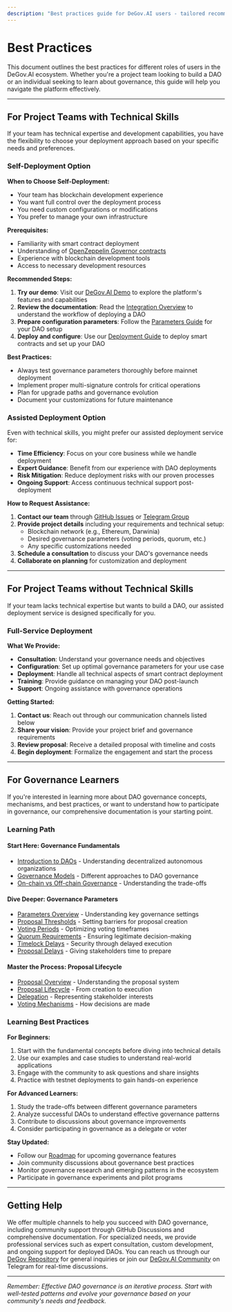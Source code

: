 ```yaml
---
description: "Best practices guide for DeGov.AI users - tailored recommendations for technical teams, non-technical teams, and governance learners to navigate the platform effectively."
---
```


# Best Practices

This document outlines the best practices for different roles of users in the DeGov.AI ecosystem. Whether you're a project team looking to build a DAO or an individual seeking to learn about governance, this guide will help you navigate the platform effectively.

---

## For Project Teams with Technical Skills

If your team has technical expertise and development capabilities, you have the flexibility to choose your deployment approach based on your specific needs and preferences.

### Self-Deployment Option

**When to Choose Self-Deployment:**

- Your team has blockchain development experience
- You want full control over the deployment process
- You need custom configurations or modifications
- You prefer to manage your own infrastructure

**Prerequisites:**

- Familiarity with smart contract deployment
- Understanding of [OpenZeppelin Governor contracts](https://docs.openzeppelin.com/contracts/5.x/governance)
- Experience with blockchain development tools
- Access to necessary development resources

**Recommended Steps:**

1. **Try our demo**: Visit our [DeGov.AI Demo](https://demo.degov.ai) to explore the platform's features and capabilities
2. **Review the documentation**: Read the [Integration Overview](integration/overview.md) to understand the workflow of deploying a DAO
3. **Prepare configuration parameters**: Follow the [Parameters Guide](governance/parameters/overview.md) for your DAO setup
4. **Deploy and configure**: Use our [Deployment Guide](integration/deploy.md) to deploy smart contracts and set up your DAO

**Best Practices:**

- Always test governance parameters thoroughly before mainnet deployment
- Implement proper multi-signature controls for critical operations
- Plan for upgrade paths and governance evolution
- Document your customizations for future maintenance

### Assisted Deployment Option

Even with technical skills, you might prefer our assisted deployment service for:

- **Time Efficiency**: Focus on your core business while we handle deployment
- **Expert Guidance**: Benefit from our experience with DAO deployments
- **Risk Mitigation**: Reduce deployment risks with our proven processes
- **Ongoing Support**: Access continuous technical support post-deployment

**How to Request Assistance:**

1. **Contact our team** through [GitHub Issues](https://github.com/ringecosystem/degov/issues) or [Telegram Group](https://t.me/degov_ai) 
2. **Provide project details** including your requirements and technical setup:
    - Blockchain network (e.g., Ethereum, Darwinia)
    - Desired governance parameters (voting periods, quorum, etc.)
    - Any specific customizations needed
3. **Schedule a consultation** to discuss your DAO's governance needs
4. **Collaborate on planning** for customization and deployment

---

## For Project Teams without Technical Skills

If your team lacks technical expertise but wants to build a DAO, our assisted deployment service is designed specifically for you.

### Full-Service Deployment

**What We Provide:**

- **Consultation**: Understand your governance needs and objectives
- **Configuration**: Set up optimal governance parameters for your use case
- **Deployment**: Handle all technical aspects of smart contract deployment
- **Training**: Provide guidance on managing your DAO post-launch
- **Support**: Ongoing assistance with governance operations


**Getting Started:**

1. **Contact us**: Reach out through our communication channels listed below
2. **Share your vision**: Provide your project brief and governance requirements
3. **Review proposal**: Receive a detailed proposal with timeline and costs
4. **Begin deployment**: Formalize the engagement and start the process

---

## For Governance Learners

If you're interested in learning more about DAO governance concepts, mechanisms, and best practices, or want to understand how to participate in governance, our comprehensive documentation is your starting point.

### Learning Path

#### **Start Here: Governance Fundamentals**
- [Introduction to DAOs](governance/intro/daos.md) - Understanding decentralized autonomous organizations
- [Governance Models](governance/intro/model.md) - Different approaches to DAO governance
- [On-chain vs Off-chain Governance](governance/intro/onchain-offchain.md) - Understanding the trade-offs

#### **Dive Deeper: Governance Parameters**
- [Parameters Overview](governance/parameters/overview.md) - Understanding key governance settings
- [Proposal Thresholds](governance/parameters/proposal-thresholds.md) - Setting barriers for proposal creation
- [Voting Periods](governance/parameters/voting-period.md) - Optimizing voting timeframes
- [Quorum Requirements](governance/parameters/quorum.md) - Ensuring legitimate decision-making
- [Timelock Delays](governance/parameters/timelock-delay.md) - Security through delayed execution
- [Proposal Delays](governance/parameters/proposal-delay.md) - Giving stakeholders time to prepare

#### **Master the Process: Proposal Lifecycle**
- [Proposal Overview](governance/proposal/overview.md) - Understanding the proposal system
- [Proposal Lifecycle](governance/proposal/lifecycle.md) - From creation to execution
- [Delegation](governance/proposal/delegation.md) - Representing stakeholder interests
- [Voting Mechanisms](governance/proposal/voting.md) - How decisions are made

### Learning Best Practices

**For Beginners:**

1. Start with the fundamental concepts before diving into technical details
2. Use our examples and case studies to understand real-world applications
3. Engage with the community to ask questions and share insights
4. Practice with testnet deployments to gain hands-on experience

**For Advanced Learners:**

1. Study the trade-offs between different governance parameters
2. Analyze successful DAOs to understand effective governance patterns
3. Contribute to discussions about governance improvements
4. Consider participating in governance as a delegate or voter

**Stay Updated:**

- Follow our [Roadmap](roadmap.md) for upcoming governance features
- Join community discussions about governance best practices
- Monitor governance research and emerging patterns in the ecosystem
- Participate in governance experiments and pilot programs

---

## Getting Help

We offer multiple channels to help you succeed with DAO governance, including community support through GitHub Discussions and comprehensive documentation. For specialized needs, we provide professional services such as expert consultation, custom development, and ongoing support for deployed DAOs. You can reach us through our [DeGov Repository](https://github.com/ringecosystem/degov) for general inquiries or join our [DeGov.AI Community](https://t.me/degov_ai) on Telegram for real-time discussions.

---

*Remember: Effective DAO governance is an iterative process. Start with well-tested patterns and evolve your governance based on your community's needs and feedback.*

